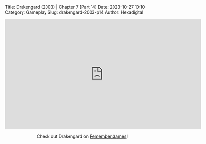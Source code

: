 Title: Drakengard (2003) | Chapter 7 [Part 14]
Date: 2023-10-27 10:10
Category: Gameplay
Slug: drakengard-2003-p14
Author: Hexadigital

<center><iframe src="https://www.youtube.com/embed/B19-MWNuOOg?feature=oembed" allow="accelerometer; autoplay; encrypted-media; gyroscope; picture-in-picture" width="640" height="360" frameborder="0"></iframe>

Check out Drakengard on [Remember.Games](https://remember.games/game/2346/drakengard/)!</center>